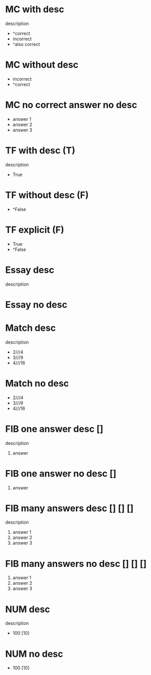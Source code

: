 # MC with desc
description

- ^correct
- incorrect
- ^also correct

# MC without desc

- incorrect
- ^correct

# MC no correct answer no desc

- answer 1
- answer 2
- answer 3

# TF with desc (T)
description

- True

# TF without desc (F)

- ^False

# TF explicit (F)

- True
- ^False

# Essay desc
description

# Essay no desc

# Match desc
description

- 2///4
- 3///9
- 4///16

# Match no desc

- 2///4
- 3///9
- 4///16

# FIB one answer desc []
description

1. answer

# FIB one answer no desc []

1. answer

# FIB many answers desc [] [] []
description

1. answer 1
2. answer 2
3. answer 3

# FIB many answers no desc [] [] []

1. answer 1
2. answer 2
3. answer 3

# NUM desc
description

- 100 [10]

# NUM no desc

- 100 [10]